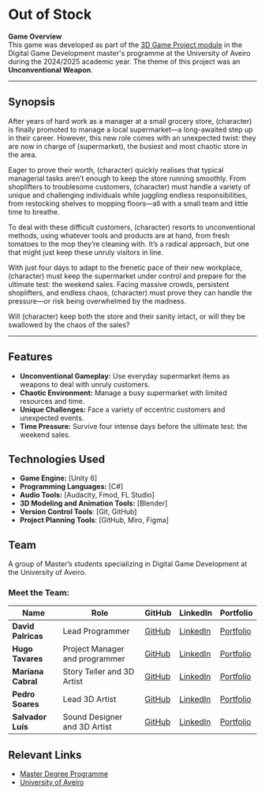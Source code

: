 # Out of Stock

**Game Overview**  
This game was developed as part of the [3D Game Project module](https://www.ua.pt/en/uc/15490) in the Digital Game Development master's programme at the University of Aveiro during the 2024/2025 academic year. The theme of this project was an **Unconventional Weapon**.

---
## Synopsis  
After years of hard work as a manager at a small grocery store, (character) is finally promoted to manage a local supermarket—a long-awaited step up in their career. However, this new role comes with an unexpected twist: they are now in charge of (supermarket), the busiest and most chaotic store in the area.  

Eager to prove their worth, (character) quickly realises that typical managerial tasks aren’t enough to keep the store running smoothly. From shoplifters to troublesome customers, (character) must handle a variety of unique and challenging individuals while juggling endless responsibilities, from restocking shelves to mopping floors—all with a small team and little time to breathe.  

To deal with these difficult customers, (character) resorts to unconventional methods, using whatever tools and products are at hand, from fresh tomatoes to the mop they’re cleaning with. It’s a radical approach, but one that might just keep these unruly visitors in line.  

With just four days to adapt to the frenetic pace of their new workplace, (character) must keep the supermarket under control and prepare for the ultimate test: the weekend sales. Facing massive crowds, persistent shoplifters, and endless chaos, (character) must prove they can handle the pressure—or risk being overwhelmed by the madness.  

Will (character) keep both the store and their sanity intact, or will they be swallowed by the chaos of the sales?  

---

## Features  
- **Unconventional Gameplay:** Use everyday supermarket items as weapons to deal with unruly customers.  
- **Chaotic Environment:** Manage a busy supermarket with limited resources and time.  
- **Unique Challenges:** Face a variety of eccentric customers and unexpected events.  
- **Time Pressure:** Survive four intense days before the ultimate test: the weekend sales.


## Technologies Used  
- **Game Engine:** [Unity 6]  
- **Programming Languages:** [C#]  
- **Audio Tools:** [Audacity, Fmod, FL Studio]
- **3D Modeling and Animation Tools:** [Blender]
- **Version Control Tools**: [Git, GitHub]
- **Project Planning Tools**: [GitHub, Miro, Figma]


## Team
A group of Master’s students specializing in Digital Game Development at the University of Aveiro.

### Meet the Team:  
| Name       | Role               | GitHub                          | LinkedIn                        | Portfolio                   |  
|------------|--------------------|---------------------------------|---------------------------------|-----------------------------|  
| **David Palricas**    | Lead Programmer    | [GitHub](https://github.com/DavidPalricas) | [LinkedIn](https://www.linkedin.com/in/david-palricas/)| [Portfolio](https://davidpalricas.github.io/)                         |  
| **Hugo Tavares**   | Project Manager and programmer   | [GitHub](https://github.com/simoH3945) | [LinkedIn](https://www.linkedin.com/in/hugo-tavares-b56471302/)| [Portfolio](https://simoh3945.github.io/portfolio/)                       |  
| **Mariana Cabral**   | Story Teller and 3D Artist   | [GitHub](https://github.com/ma-cabral) | [LinkedIn](https://www.linkedin.com/in/macabral203/)| [Portfolio]() |  
| **Pedro Soares**    | Lead 3D Artist    | [GitHub](https://github.com/pmcsoares) | [LinkedIn](https://www.linkedin.com/in/pedrosoaress/)| [Portfolio]()                           |  
| **Salvador Luís**   | Sound Designer and 3D Artist     | [GitHub](https://github.com/) | [LinkedIn](https://linkedin.com)| [Portfolio]() |  


## Relevant Links
- [Master Degree Programme](https://www.ua.pt/en/c/513/p)
- [University of Aveiro](https://www.ua.pt/en/)

